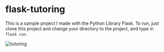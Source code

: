 # flask-tutoring

This is a sample project I made with the Python Library Flask.
To run, just clone this project and change your directory to the project, and type in `flask run`.


![tutoring](https://user-images.githubusercontent.com/97064249/156640224-72fc0096-6712-43c0-a6b6-f0116829ad71.png)
